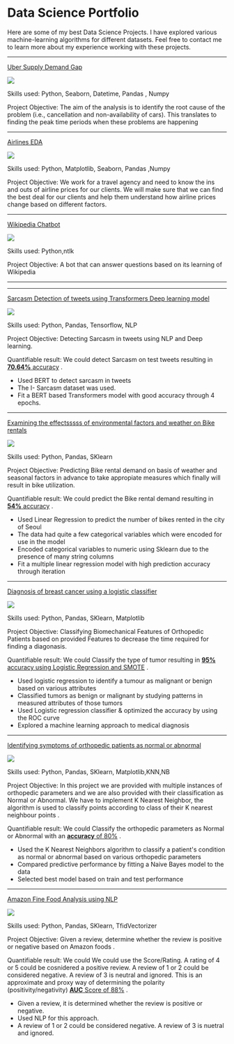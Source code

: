 <h1 class="portfolio-heading">Data Science Portfolio</h1>


Here are some of my best Data Science Projects. I have explored various machine-learning algorithms for different datasets. Feel free to contact me to learn more about my experience working with these projects.

***

[Uber Supply Demand Gap](https://github.com/iammtaran21/Uber_CaseStudy/blob/main/Uber_demandSupply.ipynb)

<img src="images/uber.jpeg?raw=true"/>

Skills used: Python, Seaborn, Datetime, Pandas , Numpy

Project Objective: The aim of the analysis is to identify the root cause of the problem (i.e., cancellation and non-availability of cars). This translates to finding the peak time periods when these problems are happening

***

[Airlines EDA](https://github.com/iammtaran21/Airline_EDA/blob/main/Airline%20Analysis.ipynb)

<img src="images/airline.jpeg?raw=true"/>

Skills used: Python, Matplotlib, Seaborn, Pandas ,Numpy

Project Objective: We work for a travel agency and need to know the ins and outs of airline prices for our clients. We will make sure that we can find the best deal for our clients and help them understand how airline prices change based on different factors.


***

[Wikipedia Chatbot](https://github.com/iammtaran21/Gen_AI/blob/main/Wikipedia_ChatBot.ipynb)

<img src="images/90549chatbot-4071274_1920.jpg?raw=true"/>

Skills used: Python,ntlk 

Project Objective: A bot that can answer questions based on its learning of Wikipedia


***

***

[Sarcasm Detection of tweets using Transformers Deep learning model ](https://github.com/iammtaran21/tf1/blob/main/I_Sarcasm_detect_Transformers_Final.ipynb)

<img src="images/twitter.jpeg?raw=true"/>

Skills used: Python, Pandas, Tensorflow, NLP

Project Objective: Detecting Sarcasm in tweets using NLP and Deep learning.

Quantifiable result: We could detect Sarcasm on test tweets resulting in [**70.64%** accuracy](https://github.com/iammtaran21/TF/blob/main/I_Sarcasm_Transformers_TF.ipynb) .

- Used BERT to detect sarcasm in tweets
- The I- Sarcasm dataset was used.
- Fit a BERT based Transformers model with good accuracy through 4 epochs.

***

[Examining the effectsssss of environmental factors and weather on Bike rentals](https://github.com/iammtaran21/DS_Projects/tree/main/Linear_Reg)

<img src="images/seoul-bikes.jpeg?raw=true"/>

Skills used: Python, Pandas, SKlearn

Project Objective: Predicting Bike rental demand on basis of weather and seasonal factors in advance to take appropiate measures which finally will result in bike utilization.

Quantifiable result: We could predict the Bike rental demand resulting in [**54%** accuracy](https://github.com/iammtaran21/DS_Projects/blob/main/Linear_Reg/Linear_Regression_Project_T%20(1).ipynb) .

- Used Linear Regression to predict the number of bikes rented in the city of Seoul
- The data had quite a few categorical variables which were encoded for use in the model
- Encoded categorical variables to numeric using Sklearn due to the presence of many string columns
- Fit a multiple linear regression model with high prediction accuracy through iteration

***

[Diagnosis of breast cancer using a logistic classifier](https://github.com/iammtaran21/DS_Projects/tree/main/Logistic_PROJECT)

<img src="images/breast-cancer.jpeg?raw=true"/>

Skills used: Python, Pandas, SKlearn, Matplotlib

Project Objective: Classifying Biomechanical Features of Orthopedic Patients based on provided Features to decrease the time required for finding a diagonasis.

Quantifiable result: We could Classify the type of tumor resulting in [**95%** accuracy using Logistic Regression and SMOTE](https://github.com/iammtaran21/DS_Projects/blob/main/Logistic_PROJECT/Logistic_Project_T%20(2).ipynb) .

- Used logistic regression to identify a tumour as malignant or benign based on various attributes
- Classified tumors as benign or malignant by studying patterns in measured attributes of those tumors
- Used Logistic regression classifier & optimized the accuracy by using the ROC curve
- Explored a machine learning approach to medical diagnosis

***

[Identifying symptoms of orthopedic patients as normal or abnormal](https://github.com/iammtaran21/DS_Projects/tree/main/Knn_NB)

<img src="images/knee-brace-ortho.png?raw=true"/>

Skills used: Python, Pandas, SKlearn, Matplotlib,KNN,NB

Project Objective: In this project we are provided with multiple instances of orthopedic parameters and we are also provided with their classification as Normal or Abnormal. We have to implement K Nearest Neighbor, the algorithm is used to classify points according to class of their K nearest neighbour points . 

Quantifiable result: We could Classify the orthopedic parameters as Normal or Abnormal with an [**accuracy** of 80%](https://github.com/iammtaran21/DS_Projects/blob/main/Knn_NB/KNN_NB_Project_T.ipynb) .

- Used the K Nearest Neighbors algorithm to classify a patient's condition as normal or abnormal based on various orthopedic parameters
- Compared predictive performance by fitting a Naive Bayes model to the data
- Selected best model based on train and test performance

***

[Amazon Fine Food Analysis using NLP](https://github.com/iammtaran21/DS_Projects/tree/main/NLP)

<img src="images/amazon.jpeg?raw=true"/>

Skills used: Python, Pandas, SKlearn, TfidVectorizer 

Project Objective: Given a review, determine whether the review is positive or negative based on Amazon foods . 

Quantifiable result: We could We could use the Score/Rating. A rating of 4 or 5 could be cosnidered a positive review. A review of 1 or 2 could be considered negative. A review of 3 is neutral and ignored. This is an approximate and proxy way of determining the polarity (positivity/negativity) [**AUC** Score of 88%](https://github.com/iammtaran21/DS_Projects/blob/main/NLP/NLP_Project.ipynb) .

- Given a review, it is determined whether the review is positive or negative.
- Used NLP for this approach.
- A review of 1 or 2 could be considered negative. A review of 3 is nuetral and ignored.
